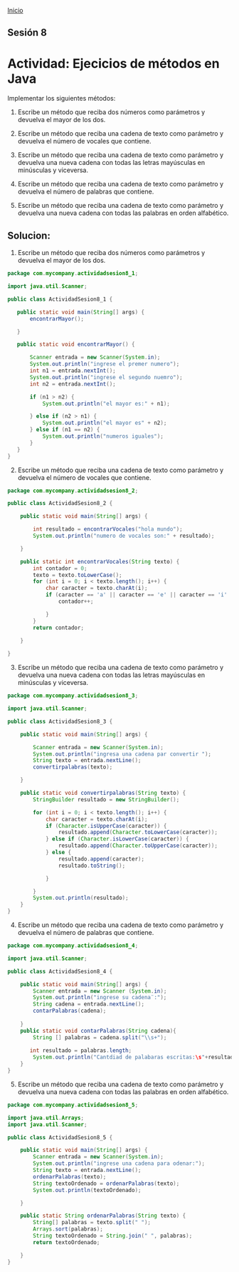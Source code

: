 <!-- No borrar o modificar -->
[Inicio](./index.md)

## Sesión 8 


<!-- Su documentación aquí -->
# Actividad: Ejecicios de métodos en Java

Implementar los siguientes métodos:

1. Escribe un método que reciba dos números como parámetros y devuelva el mayor de los dos.

2. Escribe un método que reciba una cadena de texto como parámetro y devuelva el número de vocales que contiene.

3. Escribe un método que reciba una cadena de texto como parámetro y devuelva una nueva cadena con todas las letras mayúsculas en minúsculas y viceversa.

4. Escribe un método que reciba una cadena de texto como parámetro y devuelva el número de palabras que contiene.

5. Escribe un método que reciba una cadena de texto como parámetro y devuelva una nueva cadena con todas las palabras en orden alfabético.

## Solucion:
 1. Escribe un método que reciba dos números como parámetros y devuelva el mayor de los dos.

 ```java
 package com.mycompany.actividadsesion8_1;

import java.util.Scanner;

public class ActividadSesion8_1 {

    public static void main(String[] args) {
        encontrarMayor();

    }

    public static void encontrarMayor() {

        Scanner entrada = new Scanner(System.in);
        System.out.println("ingrese el premer numero");
        int n1 = entrada.nextInt();
        System.out.println("ingrese el segundo nuemro");
        int n2 = entrada.nextInt();

        if (n1 > n2) {
            System.out.println("el mayor es:" + n1);

        } else if (n2 > n1) {
            System.out.println("el mayor es" + n2);
        } else if (n1 == n2) {
            System.out.println("numeros iguales");
        }
    }
}
```
2. Escribe un método que reciba una cadena de texto como parámetro y devuelva el número de vocales que contiene.

```java 
package com.mycompany.actividadsesion8_2;

public class ActividadSesion8_2 {

    public static void main(String[] args) {

        int resultado = encontrarVocales("hola mundo");
        System.out.println("numero de vocales son:" + resultado);

    }

    public static int encontrarVocales(String texto) {
        int contador = 0;
        texto = texto.toLowerCase();
        for (int i = 0; i < texto.length(); i++) {
            char caracter = texto.charAt(i);
            if (caracter == 'a' || caracter == 'e' || caracter == 'i' || caracter == 'o' || caracter == 'u') {
                contador++;

            }
        }
        return contador;
        
    }

}
```
3. Escribe un método que reciba una cadena de texto como parámetro y devuelva una nueva cadena con todas las letras mayúsculas en minúsculas y viceversa.
```java 
package com.mycompany.actividadsesion8_3;

import java.util.Scanner;

public class ActividadSesion8_3 {

    public static void main(String[] args) {

        Scanner entrada = new Scanner(System.in);
        System.out.println("ingresa una cadena par convertir ");
        String texto = entrada.nextLine();
        convertirpalabras(texto);

    }

    public static void convertirpalabras(String texto) {
        StringBuilder resultado = new StringBuilder();

        for (int i = 0; i < texto.length(); i++) {
            char caracter = texto.charAt(i);
            if (Character.isUpperCase(caracter)) {
                resultado.append(Character.toLowerCase(caracter));
            } else if (Character.isLowerCase(caracter)) {
                resultado.append(Character.toUpperCase(caracter));
            } else {
                resultado.append(caracter);
                resultado.toString();

            }

        }
        System.out.println(resultado);
    }
}
```
4. Escribe un método que reciba una cadena de texto como parámetro y devuelva el número de palabras que contiene.

```java
package com.mycompany.actividadsesion8_4;

import java.util.Scanner;

public class ActividadSesion8_4 {

    public static void main(String[] args) {
        Scanner entrada = new Scanner (System.in);
        System.out.println("ingrese su cadena¨:");           
        String cadena = entrada.nextLine();
        contarPalabras(cadena);
        
    }
    public static void contarPalabras(String cadena){
        String [] palabras = cadena.split("\\s+");
        
       int resultado = palabras.length;
        System.out.println("Cantdiad de palabaras escritas:\s"+resultado);
    }
}
```
5. Escribe un método que reciba una cadena de texto como parámetro y devuelva una nueva cadena con todas las palabras en orden alfabético.

```java 
package com.mycompany.actividadsesion8_5;

import java.util.Arrays;
import java.util.Scanner;

public class ActividadSesion8_5 {

    public static void main(String[] args) {
        Scanner entrada = new Scanner(System.in);
        System.out.println("ingrese una cadena para odenar:");
        String texto = entrada.nextLine();
        ordenarPalabras(texto);
        String textoOrdenado = ordenarPalabras(texto);
        System.out.println(textoOrdenado);

    }

    public static String ordenarPalabras(String texto) {
        String[] palabras = texto.split(" ");
        Arrays.sort(palabras);
        String textoOrdenado = String.join(" ", palabras);
        return textoOrdenado;

    }
}
```












